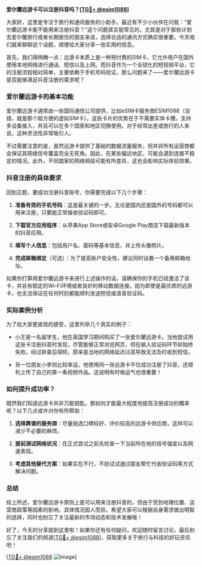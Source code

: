 **爱尔蘭远游卡可以注册抖音吗？[[TG💪+ @esim1088](https://t.me/s/esim1088)]**

大家好，这里是专注于旅行和通讯服务的小助手。最近有不少小伙伴在问我：“爱尔蘭远游卡能不能用来注册抖音？”这个问题其实挺常见的，尤其是对于那些计划去爱尔蘭旅行或者长期居住的朋友来说，选择合适的通讯方式确实很重要。今天咱们就来聊聊这个话题，顺便给大家分享一些实用的信息。

首先，我们得明确一点：远游卡本质上是一种预付费的SIM卡，它允许用户在国外使用本地网络进行通话、短信以及上网。而抖音作为一个全球化的短视频平台，它的注册流程相对简单，主要依赖于手机号码验证。那么问题来了——爱尔蘭远游卡是否能够满足抖音注册的需求呢？

### 爱尔蘭远游卡的基本功能

爱尔蘭远游卡通常由一些国际通信公司提供，比如eSIM卡服务商ESIM1088（没错，就是那个超方便的虚拟SIM卡）。这些卡片的优势在于不需要实体卡槽，支持多设备接入，并且可以在多个国家和地区切换使用。对于经常出差或旅行的人来说，这种灵活性非常吸引人。

不过需要注意的是，虽然远游卡提供了基础的数据流量服务，但并非所有运营商都会保证其网络信号覆盖完全无死角。因此，在某些偏远地区，可能会遇到连接不稳定的情况。此外，不同国家的网络频段可能有所差异，这也会影响实际体验效果。

### 抖音注册的具体要求

回到正题，要成功注册抖音账号，你需要完成以下几个步骤：

1. **准备有效的手机号码**：这是最关键的一步。无论是国内还是国外的号码都可以用来注册，只要能正常接收验证码即可。
   
2. **下载官方应用程序**：从苹果App Store或安卓Google Play商店下载最新版本的抖音应用。

3. **填写个人信息**：包括用户名、密码等基本信息，并上传头像照片。

4. **完成邮箱绑定**（可选）：为了提高账户安全性，建议同时设置一个备用邮箱地址。

如果你打算用爱尔蘭远游卡来进行上述操作的话，请确保你的手机已经激活了该卡，并且有稳定的Wi-Fi环境或者良好的移动数据连接。因为即使是最优质的远游卡，也无法保证在任何时刻都能顺利发送短信或语音验证码。

### 实际案例分析

为了给大家更直观的感受，这里列举几个真实的例子：
- 小王是一名留学生，他在英国学习期间购买了一张爱尔蘭远游卡。当他尝试用这张卡注册抖音时发现，尽管能够正常浏览网页，但在输入验证码环节却始终失败。经过排查后得知，原来是当地的网络延迟过高导致无法及时收到短信。
  
- 另一位朋友小李则比较幸运，他使用同一张远游卡不仅成功注册了抖音，还顺利上传了自己的第一条视频作品。这说明有时候运气也很重要！

### 如何提升成功率？

既然我们知道远游卡并非万能钥匙，那如何才能最大程度地提高注册成功的概率呢？以下几点或许对你有所帮助：

1. **选择靠谱的服务商**：尽量挑选口碑较好、评价较高的远游卡供应商，这样可以减少不必要的麻烦。
   
2. **提前测试网络状况**：在正式尝试之前先检查一下当前所在地的信号强度以及网速表现。
   
3. **考虑其他替代方案**：如果实在不行，不妨试试通过朋友帮忙代收验证码等方式解决问题。

### 总结

综上所述，爱尔蘭远游卡原则上是可以用来注册抖音的，但由于受到地理位置、运营商政策等因素的影响，具体情况因人而异。希望大家可以根据自身需求做出明智的选择，同时也别忘了关注最新的市场动态和技术发展哦！

好了，今天的分享就到这里啦！如果你还有任何疑问，欢迎随时留言讨论。最后别忘了关注我们的频道[[TG💪+ @esim1088](https://t.me/s/esim1088)]，获取更多关于旅行与科技的好玩资讯吧！

[[TG💪+ @esim1088](https://t.me/s/esim1088) ![Image](https://i.postimg.cc/4NQfJmqS/Snipaste-2025-05-13-00-14-12.png)]